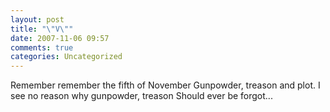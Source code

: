 ```yaml
---
layout: post
title: "\"V\""
date: 2007-11-06 09:57
comments: true
categories: Uncategorized
---
```

Remember remember the fifth of November
Gunpowder, treason and plot.
I see no reason why gunpowder, treason
Should ever be forgot...
